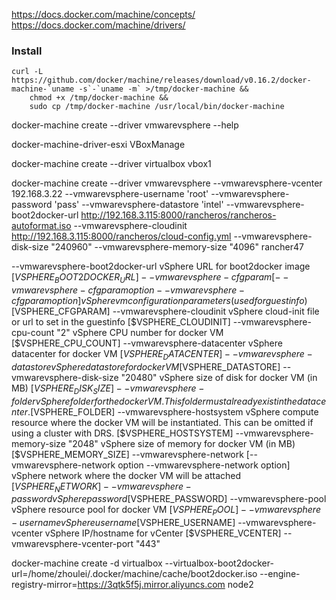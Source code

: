 https://docs.docker.com/machine/concepts/
https://docs.docker.com/machine/drivers/


### Install
```
curl -L https://github.com/docker/machine/releases/download/v0.16.2/docker-machine-`uname -s`-`uname -m` >/tmp/docker-machine &&
    chmod +x /tmp/docker-machine &&
    sudo cp /tmp/docker-machine /usr/local/bin/docker-machine
```

 docker-machine create --driver vmwarevsphere  --help

docker-machine-driver-esxi
VBoxManage


docker-machine create --driver virtualbox vbox1


docker-machine create --driver vmwarevsphere  --vmwarevsphere-vcenter  192.168.3.22  --vmwarevsphere-username 'root' --vmwarevsphere-password 'pass' --vmwarevsphere-datastore 'intel' --vmwarevsphere-boot2docker-url http://192.168.3.115:8000/rancheros/rancheros-autoformat.iso   --vmwarevsphere-cloudinit http://192.168.3.115:8000/rancheros/cloud-config.yml  --vmwarevsphere-disk-size "240960"  --vmwarevsphere-memory-size "4096"
rancher47    


   --vmwarevsphere-boot2docker-url                                                                      vSphere URL for boot2docker image [$VSPHERE_BOOT2DOCKER_URL]
   --vmwarevsphere-cfgparam [--vmwarevsphere-cfgparam option --vmwarevsphere-cfgparam option]           vSphere vm configuration parameters (used for guestinfo) [$VSPHERE_CFGPARAM]
   --vmwarevsphere-cloudinit                                                                            vSphere cloud-init file or url to set in the guestinfo [$VSPHERE_CLOUDINIT]
   --vmwarevsphere-cpu-count "2"                                                                        vSphere CPU number for docker VM [$VSPHERE_CPU_COUNT]
   --vmwarevsphere-datacenter                                                                           vSphere datacenter for docker VM [$VSPHERE_DATACENTER]
   --vmwarevsphere-datastore                                                                            vSphere datastore for docker VM [$VSPHERE_DATASTORE]
   --vmwarevsphere-disk-size "20480"                                                                    vSphere size of disk for docker VM (in MB) [$VSPHERE_DISK_SIZE]
   --vmwarevsphere-folder                                                                               vSphere folder for the docker VM. This folder must already exist in the datacenter. [$VSPHERE_FOLDER]
   --vmwarevsphere-hostsystem                                                                           vSphere compute resource where the docker VM will be instantiated. This can be omitted if using a cluster with DRS. [$VSPHERE_HOSTSYSTEM]
   --vmwarevsphere-memory-size "2048"                                                                   vSphere size of memory for docker VM (in MB) [$VSPHERE_MEMORY_SIZE]
   --vmwarevsphere-network [--vmwarevsphere-network option --vmwarevsphere-network option]              vSphere network where the docker VM will be attached [$VSPHERE_NETWORK]
   --vmwarevsphere-password                                                                             vSphere password [$VSPHERE_PASSWORD]
   --vmwarevsphere-pool                                                                                 vSphere resource pool for docker VM [$VSPHERE_POOL]
   --vmwarevsphere-username                                                                             vSphere username [$VSPHERE_USERNAME]
   --vmwarevsphere-vcenter                                                                              vSphere IP/hostname for vCenter [$VSPHERE_VCENTER]
   --vmwarevsphere-vcenter-port "443"



docker-machine create -d virtualbox --virtualbox-boot2docker-url=/home/zhoulei/.docker/machine/cache/boot2docker.iso --engine-registry-mirror=https://3qtk5f5j.mirror.aliyuncs.com node2
